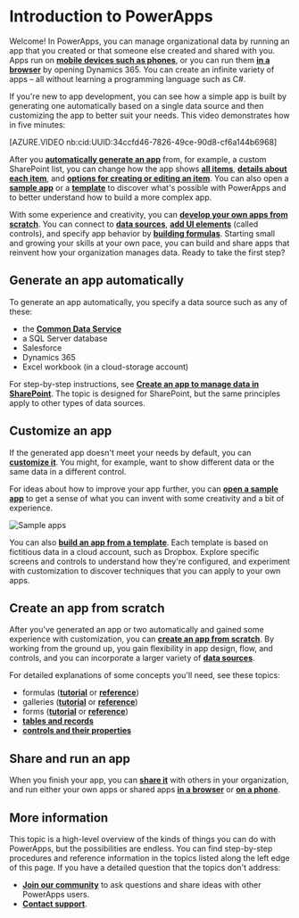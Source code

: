 <properties
	pageTitle="Introduction | Microsoft PowerApps"
	description="Quick ways to get started creating and using custom business apps with Microsoft PowerApps"
	services=""
	suite="powerapps"
	documentationCenter="na"
	authors="skjerland"
	manager="anneta"
	editor=""
	tags=""/>

<tags
   ms.service="powerapps"
   ms.devlang="na"
   ms.topic="hero-article"
   ms.tgt_pltfrm="na"
   ms.workload="na"
   ms.date="05/28/2017"
   ms.author="sharik"/>

# Introduction to PowerApps #
Welcome! In PowerApps, you can manage organizational data by running an app that you created or that someone else created and shared with you. Apps run on **[mobile devices such as phones](run-app-client.md)**, or you can run them **[in a browser](run-app-browser.md)** by opening Dynamics 365. You can create an infinite variety of apps &ndash; all without learning a programming language such as C#.

If you're new to app development, you can see how a simple app is built by generating one automatically based on a single data source and then customizing the app to better suit your needs. This video demonstrates how in five minutes:

[AZURE.VIDEO nb:cid:UUID:34ccfd46-7826-49ce-90d8-cf6a144b6968]

After you **[automatically generate an app](app-from-sharepoint.md)** from, for example, a custom SharePoint list, you can change how the app shows **[all items](customize-layout-sharepoint.md)**, **[details about each item](customize-forms-sharepoint.md)**, and **[options for creating or editing an item](customize-forms-sharepoint.md)**. You can also open a **[sample app](open-and-run-a-sample-app.md)** or a **[template](get-started-test-drive.md)** to discover what's possible with PowerApps and to better understand how to build a more complex app.

With some experience and creativity, you can **[develop your own apps from scratch](get-started-create-from-blank.md)**. You can connect to **[data sources](connections-list.md)**, **[add UI elements](reference-properties.md)** (called controls), and specify app behavior by **[building formulas](working-with-formulas.md)**. Starting small and growing your skills at your own pace, you can build and share apps that reinvent how your organization manages data. Ready to take the first step?

## Generate an app automatically ##
To generate an app automatically, you specify a data source such as any of these:

- the **[Common Data Service](data-platform-intro.md)**
- a SQL Server database
- Salesforce
- Dynamics 365
- Excel workbook (in a cloud-storage account)

For step-by-step instructions, see **[Create an app to manage data in SharePoint](app-from-sharepoint.md)**. The topic is designed for SharePoint, but the same principles apply to other types of data sources.

## Customize an app ##
If the generated app doesn't meet your needs by default, you can **[customize it](customize-layout-sharepoint.md)**. You might, for example, want to show different data or the same data in a different control.

For ideas about how to improve your app further, you can **[open a sample app](open-and-run-a-sample-app.md)** to get a sense of what you can invent with some creativity and a bit of experience.

![Sample apps](./media/getting-started/portal-home.png)

You can also **[build an app from a template](get-started-test-drive.md)**. Each template is based on fictitious data in a cloud account, such as Dropbox. Explore specific screens and controls to understand how they're configured, and experiment with customization to discover techniques that you can apply to your own apps.

## Create an app from scratch
After you've generated an app or two automatically and gained some experience with customization, you can **[create an app from scratch](get-started-create-from-blank.md)**. By working from the ground up, you gain flexibility in app design, flow, and controls, and you can incorporate a larger variety of **[data sources](connections-list.md)**.

For detailed explanations of some concepts you'll need, see these topics:

- formulas (**[tutorial](working-with-formulas.md)** or **[reference](formula-reference.md)**)
- galleries (**[tutorial](add-gallery.md)** or **[reference](reference-properties.md)**)
- forms (**[tutorial](add-form.md)** or **[reference](working-with-forms.md)**)
- **[tables and records](working-with-tables.md)**
- **[controls and their properties](reference-properties.md)**

## Share and run an app ##
When you finish your app, you can **[share it](share-app.md)** with others in your organization, and run either your own apps or shared apps **[in a browser](run-app-browser.md)** or **[on a phone](run-app-client.md)**.

## More information ##
This topic is a high-level overview of the kinds of things you can do with PowerApps, but the possibilities are endless. You can find step-by-step procedures and reference information in the topics listed along the left edge of this page. If you have a detailed question that the topics don't address:

- **[Join our community](https://aka.ms/powerapps-community)** to ask questions and share ideas with other PowerApps users.
- **[Contact support](https://aka.ms/pasupport)**.

